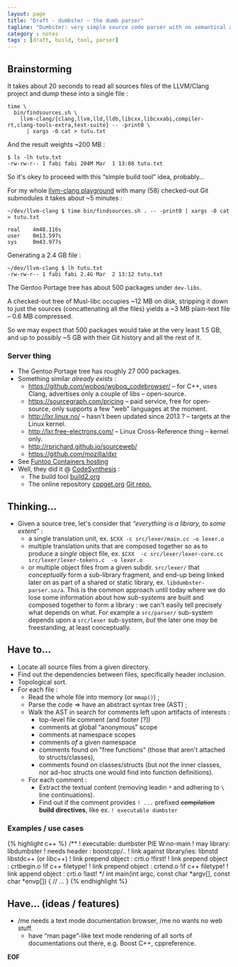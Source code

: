 ```yaml
---
layout: page
title: "Draft - dumbster – the dumb parser"
tagline: "Dumbster: very simple source code parser with no semantical analysis."
category : notes
tags : [draft, build, tool, parser]
---
```


## Brainstorming

It takes about 20 seconds to read all sources files of the LLVM/Clang project and
dump these into a single file :

    time \
      bin/findsources.sh \
        llvm-clang/{clang,llvm,lld,lldb,libcxx,libcxxabi,compiler-rt,clang-tools-extra,test-suite} -- -print0 \
          | xargs -0 cat > tutu.txt

And the result weights ~200 MB :

    $ ls -lh tutu.txt
    -rw-rw-r-- 1 fabi fabi 204M Mar  1 13:08 tutu.txt

So it's okey to proceed with this “simple build tool” idea, probably...

For my whole [llvm-clang playground](https://github.com/fabic/llvm-clang)
with many (58) checked-out Git submodules it takes about ~5 minutes :

    ~/dev/llvm-clang $ time bin/findsources.sh . -- -print0 | xargs -0 cat > tutu.txt

    real    4m48.116s
    user    0m13.597s
    sys     0m43.977s

Generating a 2.4 GB file :

    ~/dev/llvm-clang $ lh tutu.txt
    -rw-rw-r-- 1 fabi fabi 2.4G Mar  2 13:12 tutu.txt

The Gentoo Portage tree has about 500 packages under `dev-libs`.

A checked-out tree of Musl-libc occupies ~12 MB on disk, stripping it down to
just the sources (concattenating all the files) yields a ~3 MB plain-text file
– 0.6 MB compressed.

So we may expect that 500 packages would take at the very least 1.5 GB,
and up to possibly ~5 GB with their Git history and all the rest of it.

### Server thing

* The Gentoo Portage tree has roughly 27 000 packages.
* Something similar _already exists_ :
    - <https://github.com/woboq/woboq_codebrowser/> – for C++, uses Clang, advertises
      only a couple of libs – open-source.
    - <https://sourcegraph.com/pricing> – paid service, free for open-source, only
      supports a few "web" languages at the moment.
    - <http://lxr.linux.no/> – hasn't been updated since 2013 ? – targets at the
      Linux kernel.
    - <http://lxr.free-electrons.com/> – Linux Cross-Reference thing – kernel only.
    - <http://rprichard.github.io/sourceweb/>
    - <https://github.com/mozilla/dxr>
* See [Funtoo Containers hosting](http://www.funtoo.org/Funtoo_Containers)
* Well, they did it @ [CodeSynthesis](http://www.codesynthesis.com/) :
    - The build tool [build2.org](https://build2.org/)
    - The online repository [cppget.org](https://cppget.org/)
      [Git repo.](https://git.build2.org/cgit/)

## Thinking...

* Given a source tree, let's consider that _“everything is a library, to some extent”_ :
    - a single translation unit, ex. `$CXX -c src/lexer/main.cc -o lexer.o`
    - multiple translation units that are composed together so as to produce
      a _single_ object file, ex.
      `$CXX  -c src/lexer/lexer-core.cc src/lexer/lexer-tokens.c  -o lexer.o`
    - or multiple object files from a given subdir. `src/lexer/` that _conceptually_
      form a sub-library fragment, and end-up being linked later on as part of
      a shared or static library, ex. `libdumbster-parser.so/a`.
      This is the common approach until today where we do lose some information
      about how _sub-systems_ are built and composed together to form a library :
      we can't easily tell precisely what depends on what.  For example a `src/parser/`
      sub-system depends upon a `src/lexer` sub-system, _but_ the later one _may_
      be freestanding, at least conceptually.


## Have to...

* Locate all source files from a given directory.
* Find out the dependencies between files, specifically header inclusion.
* Topological sort.
* For each file :
    - Read the whole file into memory (or `mmap()`) ;
    - Parse the code ⇒ have an abstract syntax tree (AST) ;
    - Walk the AST in search for comments left upon artifacts of interests :
        - top-level file comment (and footer [?])
        - comments at global “anonymous” scope
        - comments at namespace scopes
        - comments _of_ a given namespace
        - comments found on "free functions" (those that aren't attached to structs/classes),
        - comments found on classes/structs (but _not_ the inner classes,
          nor ad-hoc structs one would find into function definitions).
    - For each comment :
        - Extract the textual content (removing leadin `*` and adhering to `\`
          line continuations).
        - Find out if the comment provides `! ...` prefixed ~~compilation~~
          __build directives__, like ex. `! executable dumbster`

### Examples / use cases

{% highlight c++ %}
/**
! executable: dumbster PIE W:no-main
! may library: libdumbster
! needs header : boostcpp/..
! link against library/ies: libnstd libstdc++ (or libc++)
! link prepend object : crti.o  !first!
! link prepend object : crtbegin.o  !if c++ filetype!
! link prepend object : crtend.o    !if c++ filetype!
! link append object  : crti.o  !last!
*/
int main(int argc, const char *argv[], const char *envp[])
{
  // ...
}
{% endhighlight %}

## Have... (ideas / features)

* /me needs a text mode documentation browser, /me no wants no web stuff.
    - have “man page”-like text mode rendering of all sorts of documentations
      out there, e.g. Boost C++, cppreference.






__EOF__
